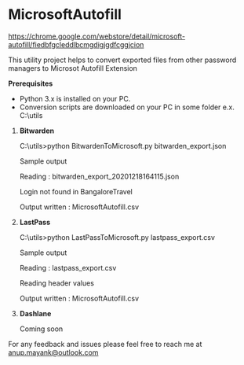 # MicrosoftAutofill
https://chrome.google.com/webstore/detail/microsoft-autofill/fiedbfgcleddlbcmgdigjgdfcggjcion

This utility project helps to convert exported files from other password managers to Microsot Autofill Extension

**Prerequisites**  

* Python 3.x is installed on your PC.
* Conversion scripts are downloaded on your PC in some folder e.x. C:\utils

1. **Bitwarden**
   
   C:\utils>python BitwardenToMicrosoft.py bitwarden_export.json
   
   Sample output
   
   Reading : bitwarden_export_20201218164115.json
   
   Login not found in BangaloreTravel
   
   Output written : MicrosoftAutofill.csv
  
  
2. **LastPass**

   C:\utils>python LastPassToMicrosoft.py lastpass_export.csv

   Sample output

   Reading : lastpass_export.csv

   Reading header values

   Output written : MicrosoftAutofill.csv
   
3. **Dashlane**

   Coming soon

For any feedback and issues please feel free to reach me at <anup.mayank@outlook.com>
